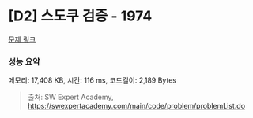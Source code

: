 # [D2] 스도쿠 검증 - 1974 

[문제 링크](https://swexpertacademy.com/main/code/problem/problemDetail.do?contestProbId=AV5Psz16AYEDFAUq) 

### 성능 요약

메모리: 17,408 KB, 시간: 116 ms, 코드길이: 2,189 Bytes



> 출처: SW Expert Academy, https://swexpertacademy.com/main/code/problem/problemList.do